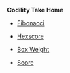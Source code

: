 __Codility Take Home__

* [Fibonacci](Documentation/Fibonacci.md)

* [Hexscore](Documentation/Hexscore.md)

* [Box Weight](Documentation/BoxWeight.md)

* [Score](Documentation/Score.md)
